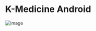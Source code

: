 # K-Medicine Android


![image](https://user-images.githubusercontent.com/50266731/170744605-ac695e11-3731-4806-8a46-32e336a90dab.png)
